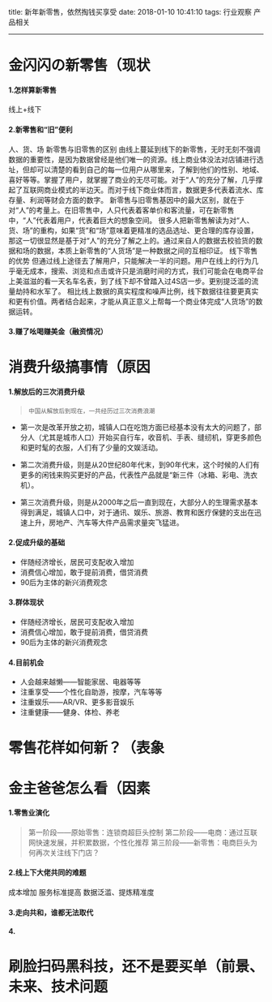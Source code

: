 title: 新年新零售，依然掏钱买享受
date: 2018-01-10 10:41:10
tags: 行业观察 产品相关 

---
金闪闪の新零售（现状
==========
#### 1.怎样算新零售
线上+线下
#### 2.新零售和“旧”便利
人、货、场
新零售与旧零售的区别
由线上蔓延到线下的新零售，无时无刻不强调数据的重要性，是因为数据曾经是他们唯一的资源。线上商业体没法对店铺进行选址，但却可以清楚的看到自己的每一位用户从哪里来，了解到他们的性别、地域、喜好等等。掌握了用户，就掌握了商业的无尽可能。对于“人”的充分了解，几乎撑起了互联网商业模式的半边天。而对于线下商业体而言，数据更多代表着流水、库存量、利润等财会方面的数字。
新零售与旧零售基因中的最大区别，就在于对“人”的考量上。在旧零售中，人只代表着客单价和客流量，可在新零售中，“人”代表着用户，代表着巨大的想象空间。
很多人把新零售解读为对“人、货、场”的重构，如果“货”和“场”意味着更精准的选品选址、更合理的库存设置，那这一切很显然是基于对“人”的充分了解之上的。通过来自人的数据去校验货的数据和场的数据，本质上新零售的“人货场”是一种数据之间的互相印证。
线下零售的优势
但通过线上途径去了解用户，只能解决一半的问题。用户在线上的行为几乎毫无成本，搜索、浏览和点击或许只是消磨时间的方式，我们可能会在电商平台上美滋滋的看一天名车名表，到了线下却不曾踏入过4S店一步。更别提泛滥的流量劫持和水军了。
相比线上数据的真实程度和噪声比例，线下数据往往要更真实和更有价值。两者结合起来，才能从真正意义上帮每一个商业体完成“人货场”的数据运转。
#### 3.赚了吆喝赚美金（融资情况）
消费升级搞事情（原因
============
#### 1.解放后的三次消费升级

>     中国从解放后到现在，一共经历过三次消费浪潮
>
 - 第一次是改革开放之初，城镇人口在吃饱方面已经基本没有太大的问题了，部分人（尤其是城市人口）开始买自行车，收音机、手表、缝纫机，穿更多颜色和更时髦的衣服，人们有了少量的文娱活动。
> 
 - 第二次消费升级，则是从20世纪80年代末，到90年代末，这个时候的人们有更多的闲钱来购买更好的产品，代表性产品就是“新三件（冰箱、彩电、洗衣机）。
> 
 - 第三次消费升级，则是从2000年之后一直到现在，大部分人的生理需求基本得到满足，城镇人口中，对于通讯、娱乐、旅游、教育和医疗保健的支出在迅速上升，房地产、汽车等大件产品需求量突飞猛进。

#### 2.促成升级的基础

> 
 - 伴随经济增长，居民可支配收入增加
 - 消费信心增加，敢于提前消费，借贷消费
 - 90后为主体的新兴消费观念

#### 3.群体现状
> 
 - 伴随经济增长，居民可支配收入增加
 - 消费信心增加，敢于提前消费，借贷消费
 - 90后为主体的新兴消费观念
#### 4.目前机会
> 
- 人会越来越懒——智能家居、电器等等
- 注重享受——个性化自助游，按摩，汽车等等
- 注重娱乐——AR/VR、更多影音娱乐
- 注重健康——健身、体检、养老

零售花样如何新？（表象
===========
金主爸爸怎么看（因素
==========
#### 1.零售业演化

> 第一阶段——原始零售：连锁商超巨头控制
> 第二阶段——电商：通过互联网快速发展，并积累数据，个性化推荐
> 第三阶段——新零售：电商巨头为何再次关注线下门店？

#### 2.线上下大佬共同的难题
成本增加
服务标准提高
数据泛滥、提炼精准度
#### 3.走向共和，谁都无法取代
#### 4.
刷脸扫码黑科技，还不是要买单（前景、未来、技术问题
====================





